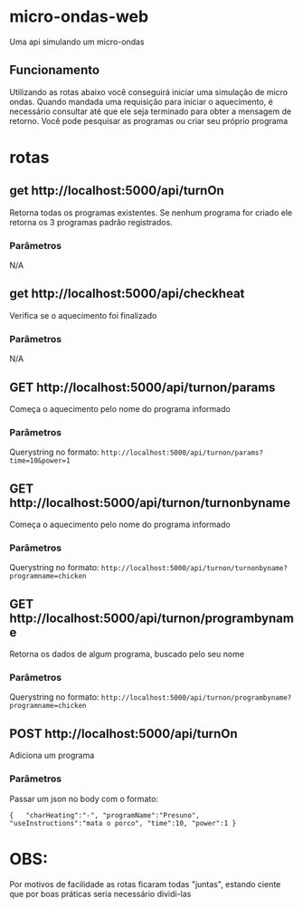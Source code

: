 # micro-ondas-web
Uma api simulando um micro-ondas

## Funcionamento
Utilizando as rotas abaixo você conseguirá iniciar uma simulação de micro ondas.
Quando mandada uma requisição para iniciar o aquecimento, é necessário consultar até que ele seja terminado para obter a mensagem de retorno.
Você pode pesquisar as programas ou criar seu próprio programa

# rotas

## get http://localhost:5000/api/turnOn
Retorna todas os programas existentes. Se nenhum programa for criado ele retorna os 3 programas padrão registrados.

### Parâmetros
N/A

## get http://localhost:5000/api/checkheat
Verifica se o aquecimento foi finalizado

### Parâmetros
N/A


## GET  http://localhost:5000/api/turnon/params
Começa o aquecimento pelo nome do programa informado

### Parâmetros
Querystring no formato:
`http://localhost:5000/api/turnon/params?time=10&power=1`



## GET  http://localhost:5000/api/turnon/turnonbyname
Começa o aquecimento pelo nome do programa informado

### Parâmetros
Querystring no formato:
`http://localhost:5000/api/turnon/turnonbyname?programname=chicken`


## GET  http://localhost:5000/api/turnon/programbyname
Retorna os dados de algum programa, buscado pelo seu nome

### Parâmetros
Querystring no formato:
`http://localhost:5000/api/turnon/programbyname?programname=chicken`



## POST  http://localhost:5000/api/turnOn
Adiciona um programa

### Parâmetros
Passar um json no body com o formato:

`{  
   "charHeating":"-",
   "programName":"Presuno",
   "useInstructions":"mata o porco",
   "time":10,
   "power":1
}`


# OBS:
Por motivos de facilidade as rotas ficaram todas "juntas", estando ciente que por boas práticas seria necessário dividi-las

